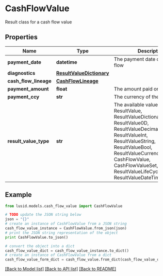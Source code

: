# CashFlowValue

Result class for a cash flow value

## Properties
Name | Type | Description | Notes
------------ | ------------- | ------------- | -------------
**payment_date** | **datetime** | The payment date of the cash flow | 
**diagnostics** | [**ResultValueDictionary**](ResultValueDictionary.md) |  | [optional] 
**cash_flow_lineage** | [**CashFlowLineage**](CashFlowLineage.md) |  | [optional] 
**payment_amount** | **float** | The amount paid or received | 
**payment_ccy** | **str** | The currency of the transaction | 
**result_value_type** | **str** | The available values are: ResultValue, ResultValueDictionary, ResultValue0D, ResultValueDecimal, ResultValueInt, ResultValueString, ResultValueBool, ResultValueCurrency, CashFlowValue, CashFlowValueSet, ResultValueLifeCycleEventValue, ResultValueDateTimeOffset | 

## Example

```python
from lusid.models.cash_flow_value import CashFlowValue

# TODO update the JSON string below
json = "{}"
# create an instance of CashFlowValue from a JSON string
cash_flow_value_instance = CashFlowValue.from_json(json)
# print the JSON string representation of the object
print CashFlowValue.to_json()

# convert the object into a dict
cash_flow_value_dict = cash_flow_value_instance.to_dict()
# create an instance of CashFlowValue from a dict
cash_flow_value_form_dict = cash_flow_value.from_dict(cash_flow_value_dict)
```
[[Back to Model list]](../README.md#documentation-for-models) [[Back to API list]](../README.md#documentation-for-api-endpoints) [[Back to README]](../README.md)


